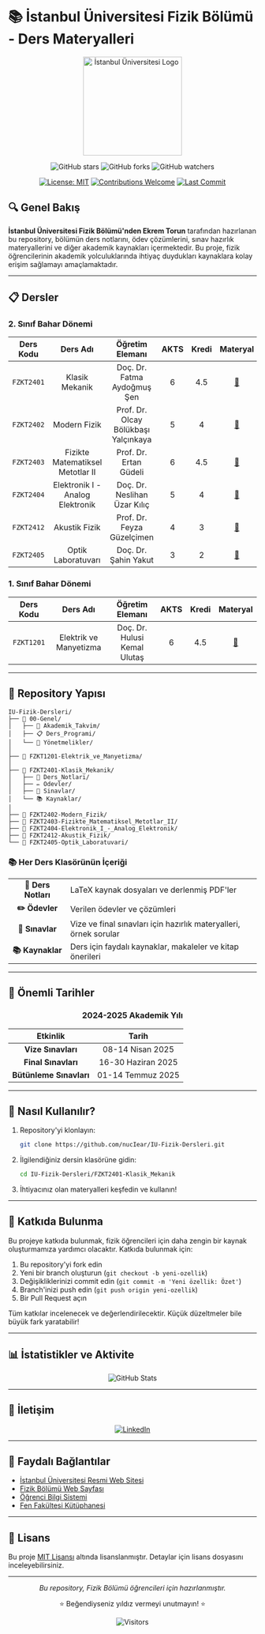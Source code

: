 
# 📚 İstanbul Üniversitesi Fizik Bölümü - Ders Materyalleri

<div align="center">
  <img src="https://cdn.istanbul.edu.tr/FileHandler2.ashx?f=008.fen-bilimleri-enstitusu.png" alt="İstanbul Üniversitesi Logo" width="200px">
  
  ![GitHub stars](https://img.shields.io/github/stars/nucIear/IU-Fizik-Dersleri?style=social)
  ![GitHub forks](https://img.shields.io/github/forks/nucIear/IU-Fizik-Dersleri?style=social)
  ![GitHub watchers](https://img.shields.io/github/watchers/nucIear/IU-Fizik-Dersleri?style=social)
  
  [![License: MIT](https://img.shields.io/badge/License-MIT-blue.svg)](https://opensource.org/licenses/MIT)
  [![Contributions Welcome](https://img.shields.io/badge/contributions-welcome-brightgreen.svg?style=flat)](CONTRIBUTING.md)
  [![Last Commit](https://img.shields.io/github/last-commit/nucIear/IU-Fizik-Dersleri)](https://github.com/nucIear/IU-Fizik-Dersleri/commits/main)
</div>

## 🔍 Genel Bakış

**İstanbul Üniversitesi Fizik Bölümü'nden Ekrem Torun** tarafından hazırlanan bu repository, bölümün ders notlarını, ödev çözümlerini, sınav hazırlık materyallerini ve diğer akademik kaynakları içermektedir. Bu proje, fizik öğrencilerinin akademik yolculuklarında ihtiyaç duydukları kaynaklara kolay erişim sağlamayı amaçlamaktadır.

---

## 📋 Dersler

### 2. Sınıf Bahar Dönemi

<table>
  <thead>
    <tr>
      <th align="center">Ders Kodu</th>
      <th align="center">Ders Adı</th>
      <th align="center">Öğretim Elemanı</th>
      <th align="center">AKTS</th>
      <th align="center">Kredi</th>
      <th align="center">Materyal</th>
    </tr>
  </thead>
  <tbody>
    <tr>
      <td align="center"><code>FZKT2401</code></td>
      <td align="center">Klasik Mekanik</td>
      <td align="center">Doç. Dr. Fatma Aydoğmuş Şen</td>
      <td align="center">6</td>
      <td align="center">4.5</td>
      <td align="center"><a href="./FZKT2401-Klasik_Mekanik">📁</a></td>
    </tr>
    <tr>
      <td align="center"><code>FZKT2402</code></td>
      <td align="center">Modern Fizik</td>
      <td align="center">Prof. Dr. Olcay Bölükbaşı Yalçınkaya</td>
      <td align="center">5</td>
      <td align="center">4</td>
      <td align="center"><a href="./FZKT2402-Modern_Fizik">📁</a></td>
    </tr>
    <tr>
      <td align="center"><code>FZKT2403</code></td>
      <td align="center">Fizikte Matematiksel Metotlar II</td>
      <td align="center">Prof. Dr. Ertan Güdeli</td>
      <td align="center">6</td>
      <td align="center">4.5</td>
      <td align="center"><a href="./FZKT2403-Fizikte_Matematiksel_Metotlar_II">📁</a></td>
    </tr>
    <tr>
      <td align="center"><code>FZKT2404</code></td>
      <td align="center">Elektronik I - Analog Elektronik</td>
      <td align="center">Doç. Dr. Neslihan Üzar Kılıç</td>
      <td align="center">5</td>
      <td align="center">4</td>
      <td align="center"><a href="./FZKT2404-Elektronik_I_-_Analog_Elektronik">📁</a></td>
    </tr>
    <tr>
      <td align="center"><code>FZKT2412</code></td>
      <td align="center">Akustik Fizik</td>
      <td align="center">Prof. Dr. Feyza Güzelçimen</td>
      <td align="center">4</td>
      <td align="center">3</td>
      <td align="center"><a href="./FZKT2412-Akustik_Fizik">📁</a></td>
    </tr>
    <tr>
      <td align="center"><code>FZKT2405</code></td>
      <td align="center">Optik Laboratuvarı</td>
      <td align="center">Doç. Dr. Şahin Yakut</td>
      <td align="center">3</td>
      <td align="center">2</td>
      <td align="center"><a href="./FZKT2405-Optik_Laboratuvari">📁</a></td>
    </tr>
  </tbody>
</table>

### 1. Sınıf Bahar Dönemi

<table>
  <thead>
    <tr>
      <th align="center">Ders Kodu</th>
      <th align="center">Ders Adı</th>
      <th align="center">Öğretim Elemanı</th>
      <th align="center">AKTS</th>
      <th align="center">Kredi</th>
      <th align="center">Materyal</th>
    </tr>
  </thead>
  <tbody>
    <tr>
      <td align="center"><code>FZKT1201</code></td>
      <td align="center">Elektrik ve Manyetizma</td>
      <td align="center">Doç. Dr. Hulusi Kemal Ulutaş</td>
      <td align="center">6</td>
      <td align="center">4.5</td>
      <td align="center"><a href="./FZKT1201-Elektrik_ve_Manyetizma">📁</a></td>
    </tr>
  </tbody>
</table>

---

## 📂 Repository Yapısı

```
IU-Fizik-Dersleri/
├── 📁 00-Genel/
│   ├── 📅 Akademik_Takvim/
│   ├── 📋 Ders_Programi/
│   └── 📜 Yönetmelikler/
│
├── 📁 FZKT1201-Elektrik_ve_Manyetizma/
│
├── 📁 FZKT2401-Klasik_Mekanik/
│   ├── 📓 Ders_Notlari/
│   ├── ✏️ Odevler/
│   ├── 📝 Sinavlar/
│   └── 📚 Kaynaklar/
│
├── 📁 FZKT2402-Modern_Fizik/
├── 📁 FZKT2403-Fizikte_Matematiksel_Metotlar_II/
├── 📁 FZKT2404-Elektronik_I_-_Analog_Elektronik/
├── 📁 FZKT2412-Akustik_Fizik/
└── 📁 FZKT2405-Optik_Laboratuvari/
```

### 📚 Her Ders Klasörünün İçeriği

<table>
  <tr>
    <td align="center"><b>📓 Ders Notları</b></td>
    <td>LaTeX kaynak dosyaları ve derlenmiş PDF'ler</td>
  </tr>
  <tr>
    <td align="center"><b>✏️ Ödevler</b></td>
    <td>Verilen ödevler ve çözümleri</td>
  </tr>
  <tr>
    <td align="center"><b>📝 Sınavlar</b></td>
    <td>Vize ve final sınavları için hazırlık materyalleri, örnek sorular</td>
  </tr>
  <tr>
    <td align="center"><b>📚 Kaynaklar</b></td>
    <td>Ders için faydalı kaynaklar, makaleler ve kitap önerileri</td>
  </tr>
</table>

---

## 📅 Önemli Tarihler

<div align="center">

### 2024-2025 Akademik Yılı

| Etkinlik | Tarih |
|:--------:|:-----:|
| **Vize Sınavları** | 08-14 Nisan 2025 |
| **Final Sınavları** | 16-30 Haziran 2025 |
| **Bütünleme Sınavları** | 01-14 Temmuz 2025 |

</div>

---

## 🚀 Nasıl Kullanılır?

1. Repository'yi klonlayın:
   ```bash
   git clone https://github.com/nucIear/IU-Fizik-Dersleri.git
   ```

2. İlgilendiğiniz dersin klasörüne gidin:
   ```bash
   cd IU-Fizik-Dersleri/FZKT2401-Klasik_Mekanik
   ```

3. İhtiyacınız olan materyalleri keşfedin ve kullanın!

---

## 🤝 Katkıda Bulunma

Bu projeye katkıda bulunmak, fizik öğrencileri için daha zengin bir kaynak oluşturmamıza yardımcı olacaktır. Katkıda bulunmak için:

1. Bu repository'yi fork edin
2. Yeni bir branch oluşturun (`git checkout -b yeni-ozellik`)
3. Değişikliklerinizi commit edin (`git commit -m 'Yeni özellik: Özet'`)
4. Branch'inizi push edin (`git push origin yeni-ozellik`)
5. Bir Pull Request açın

Tüm katkılar incelenecek ve değerlendirilecektir. Küçük düzeltmeler bile büyük fark yaratabilir!

---

## 📊 İstatistikler ve Aktivite

<div align="center">
  <img src="https://github-readme-stats.vercel.app/api?username=nukIeer&show_icons=true&theme=radical" alt="GitHub Stats" />
</div>

---

## 📱 İletişim

<div align="center">
  
[![LinkedIn](https://img.shields.io/badge/LinkedIn-Ekrem_Torun-blue?style=for-the-badge&logo=linkedin)](https://linkedin.com/in/mxster)

</div>

---

## 🔗 Faydalı Bağlantılar

- [İstanbul Üniversitesi Resmi Web Sitesi](https://www.istanbul.edu.tr/)
- [Fizik Bölümü Web Sayfası](https://fizik.istanbul.edu.tr/)
- [Öğrenci Bilgi Sistemi](https://aksis.istanbul.edu.tr/)
- [Fen Fakültesi Kütüphanesi](https://kutuphane.istanbul.edu.tr/)

---

## 📜 Lisans

Bu proje [MIT Lisansı](LICENSE) altında lisanslanmıştır. Detaylar için lisans dosyasını inceleyebilirsiniz.

---

<div align="center">
  <p><i>Bu repository, Fizik Bölümü öğrencileri için hazırlanmıştır.</i></p>
  <p>⭐ Beğendiyseniz yıldız vermeyi unutmayın! ⭐</p>
  
  ![Visitors](https://visitor-badge.laobi.icu/badge?page_id=nucIear.IU-Fizik-Dersleri)
</div>


